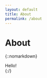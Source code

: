 ```yaml
---
layout: default
title: About
permalink: /about
---
```

# About

{::nomarkdown}
    <div class="alert alert-primary" role="alert">Hello!</div>
{:/}